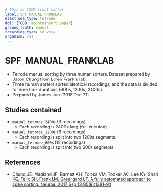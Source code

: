 ```yaml
---
# This is YAML front matter
label: SPF_MANUAL_FRANKLAB
electrode_type: tetrode
doi: [TODO: mountainsort paper]
ground_truth: manual
recording_type: in-vivo
organism: rat
---
```


# SPF_MANUAL_FRANKLAB

- Tetrode manual sorting by three human sorters. Dataset prepared by Jason Chung from Loren Frank's lab.
- Three human sorters sorted identical recordings, and the data is divided to three time durations (600s, 1200s, 2400s).
- Prepared by James Jun (2018 Dec 21).

## Studies contained
- `manual_tetrode_2400s` (3 recordings)
  - Each recording is 2400s long (full duration). 
- `manual_tetrode_1200s` (6 recordings)
  - Each recording is split into two 1200s segments. 
- `manual_tetrode_600s` (12 recordings)
  - Each recording is split into two 600s segments. 



## References
- [Chung JE, Magland JF, Barnett AH, Tolosa VM, Tooker AC, Lee KY, Shah KG, Felix SH, Frank LM, Greengard LF. A fully automated approach to spike sorting. Neuron. 2017 Sep 13;95(6):1381-94](https://www.sciencedirect.com/science/article/pii/S0896627317307456)